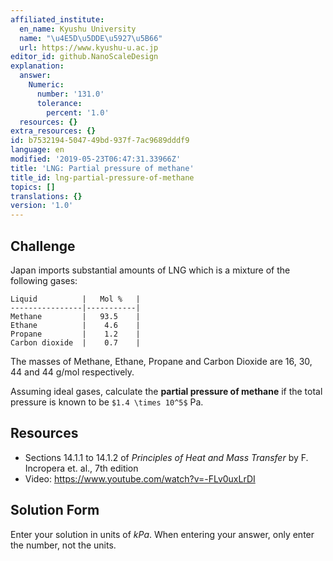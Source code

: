 ```yaml
---
affiliated_institute:
  en_name: Kyushu University
  name: "\u4E5D\u5DDE\u5927\u5B66"
  url: https://www.kyushu-u.ac.jp
editor_id: github.NanoScaleDesign
explanation:
  answer:
    Numeric:
      number: '131.0'
      tolerance:
        percent: '1.0'
  resources: {}
extra_resources: {}
id: b7532194-5047-49bd-937f-7ac9689dddf9
language: en
modified: '2019-05-23T06:47:31.33966Z'
title: 'LNG: Partial pressure of methane'
title_id: lng-partial-pressure-of-methane
topics: []
translations: {}
version: '1.0'
---
```


## Challenge
Japan imports substantial amounts of LNG which is a mixture of the following gases:

    Liquid          |   Mol %   |
    ----------------|-----------|
    Methane         |   93.5    |
    Ethane          |    4.6    |
    Propane         |    1.2    |
    Carbon dioxide  |    0.7    |
    
The masses of Methane, Ethane, Propane and Carbon Dioxide are 16, 30, 44 and 44 g/mol respectively.

Assuming ideal gases, calculate the **partial pressure of methane** if the total pressure is known to be `$1.4 \times 10^5$` Pa.

## Resources

- Sections 14.1.1 to 14.1.2 of *Principles of Heat and Mass Transfer* by F. Incropera et. al., 7th edition
- Video: https://www.youtube.com/watch?v=-FLv0uxLrDI

## Solution Form
Enter your solution in units of *kPa*. When entering your answer, only enter the number, not the units.
